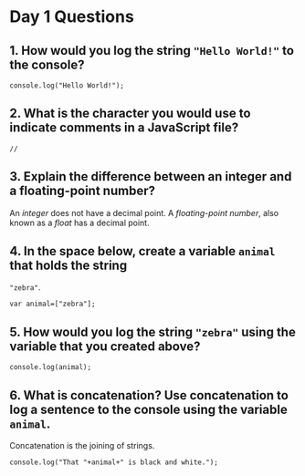 # Day 1 Questions

## 1. How would you log the string `"Hello World!"` to the console?

```console.log("Hello World!");```

## 2. What is the character you would use to indicate comments in a JavaScript file?

 ```//```


## 3. Explain the difference between an integer and a floating-point number?

An *integer* does not have a decimal point. A *floating-point number*, also known as a *float* has a decimal point.

## 4. In the space below, create a variable `animal` that holds the string

`"zebra"`.

```var animal=["zebra"];```


## 5. How would you log the string `"zebra"` using the variable that you created above?

```console.log(animal);```

## 6. What is concatenation? Use concatenation to log a sentence to the console using the variable `animal`.

Concatenation is the joining of strings.

```console.log("That "+animal+" is black and white."); ```
